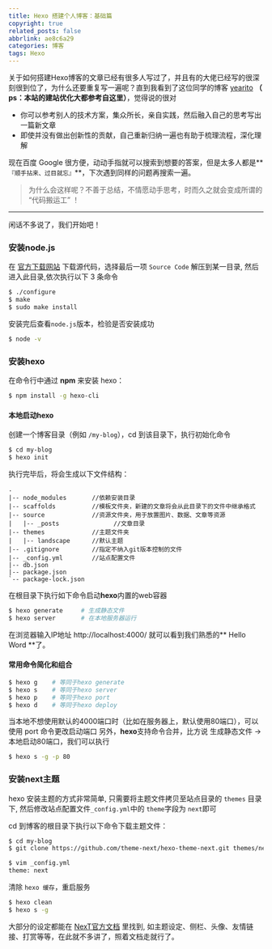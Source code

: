 ```yaml
---
title: Hexo 搭建个人博客：基础篇
copyright: true
related_posts: false
abbrlink: ae8c6a29
categories: 博客
tags: Hexo
---
```


关于如何搭建Hexo博客的文章已经有很多人写过了，并且有的大佬已经写的很深刻很到位了，为什么还要重复写一遍呢？直到我看到了这位同学的博客 [yearito](yearito.cn) **（ ps：本站的建站优化大都参考自这里）**，觉得说的很对

* 你可以参考别人的技术方案，集众所长，亲自实践，然后融入自己的思考写出一篇新文章
* 即使并没有做出创新性的贡献，自己重新归纳一遍也有助于梳理流程，深化理解
<!--more-->

现在百度 Google 很方便，动动手指就可以搜索到想要的答案，但是太多人都是**`『顺手拈来、过目就忘』`**，下次遇到同样的问题再搜索一遍。

> 为什么会这样呢？不善于总结，不情愿动手思考，时而久之就会变成所谓的 “代码搬运工” ！
---

闲话不多说了，我们开始吧！

### 安装node.js
在 [官方下载网站](https://nodejs.org/en/download/) 下载源代码，选择最后一项 `Source Code`
解压到某一目录, 然后进入此目录,依次执行以下 3 条命令
``` bash
$ ./configure
$ make
$ sudo make install
```
安装完后查看`node.js`版本，检验是否安装成功
``` bash
$ node -v  	
```

### 安装hexo
在命令行中通过 **npm** 来安装 hexo：
``` bash
$ npm install -g hexo-cli  	
```

#### 本地启动hexo
创建一个博客目录（例如 `/my-blog`），cd 到该目录下，执行初始化命令
``` bash
$ cd my-blog
$ hexo init
```
执行完毕后，将会生成以下文件结构：
``` tree
.
|-- node_modules       //依赖安装目录
|-- scaffolds          //模板文件夹，新建的文章将会从此目录下的文件中继承格式
|-- source             //资源文件夹，用于放置图片、数据、文章等资源
|   |-- _posts				 //文章目录
|-- themes             //主题文件夹
|   |-- landscape      //默认主题
|-- .gitignore         //指定不纳入git版本控制的文件
|-- _config.yml        //站点配置文件
|-- db.json            
|-- package.json
`-- package-lock.json
```
在根目录下执行如下命令启动**hexo**内置的web容器

``` bash
$ hexo generate 	# 生成静态文件
$ hexo server 		# 在本地服务器运行

```
在浏览器输入IP地址 http://localhost:4000/  就可以看到我们熟悉的** Hello Word **了。

#### 常用命令简化和组合
``` bash
$ hexo g 	# 等同于hexo generate
$ hexo s 	# 等同于hexo server
$ hexo p 	# 等同于hexo port 
$ hexo d 	# 等同于hexo deploy 
```
当本地不想使用默认的4000端口时（比如在服务器上，默认使用80端口），可以使用 port 命令更改启动端口
另外，**hexo**支持命令合并，比方说 生成静态文件 → 本地启动80端口，我们可以执行

``` bash
$ hexo s -g -p 80
```
### 安装next主题
hexo 安装主题的方式非常简单, 只需要将主题文件拷贝至站点目录的 `themes` 目录下, 然后修改站点配置文件`_config.yml`中的 `theme`字段为 `next`即可

cd 到博客的根目录下执行以下命令下载主题文件：

``` bash
$ cd my-blog
$ git clone https://github.com/theme-next/hexo-theme-next.git themes/next

$ vim _config.yml
theme: next
```

清除 `hexo 缓存`，重启服务
``` bash
$ hexo clean
$ hexo s -g
```
大部分的设定都能在 [NexT官方文档](http://theme-next.iissnan.com/getting-started.html) 里找到, 如主题设定、侧栏、头像、友情链接、打赏等等，在此就不多讲了，照着文档走就行了。

